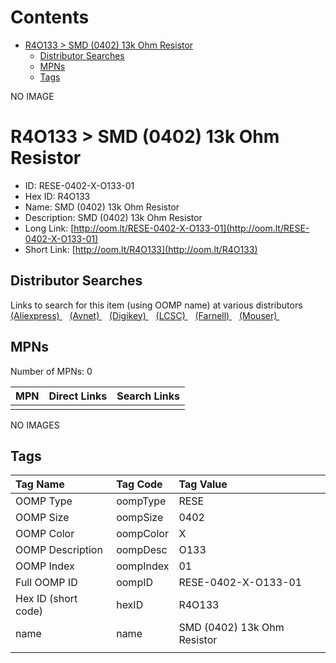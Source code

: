 



Contents
========

* [R4O133 > SMD (0402) 13k Ohm Resistor](#r4o133--smd-0402-13k-ohm-resistor)
	* [Distributor Searches](#distributor-searches)
	* [MPNs](#mpns)
	* [Tags](#tags)
  
NO IMAGE  
# R4O133 > SMD (0402) 13k Ohm Resistor

- ID: RESE-0402-X-O133-01
- Hex ID: R4O133
- Name: SMD (0402) 13k Ohm Resistor
- Description: SMD (0402) 13k Ohm Resistor
- Long Link: [http://oom.lt/RESE-0402-X-O133-01](http://oom.lt/RESE-0402-X-O133-01)
- Short Link: [http://oom.lt/R4O133](http://oom.lt/R4O133)

## Distributor Searches
  
Links to search for this item (using OOMP name) at various distributors  
[(Aliexpress) ](https://www.aliexpress.com/wholesale?SearchText=1117SMD+0402+13k+Ohm+Resistor)&nbsp;&nbsp;&nbsp;[(Avnet) ](https://www.avnet.com/shop/us/search/SMD+0402+13k+Ohm+Resistor)&nbsp;&nbsp;&nbsp;[(Digikey) ](https://www.digikey.co.uk/en/products/result?s=SMD+0402+13k+Ohm+Resistor)&nbsp;&nbsp;&nbsp;[(LCSC) ](https://www.lcsc.com/search?q=SMD+0402+13k+Ohm+Resistor)&nbsp;&nbsp;&nbsp;[(Farnell) ](https://uk.farnell.com/search?st=SMD+0402+13k+Ohm+Resistor)&nbsp;&nbsp;&nbsp;[(Mouser) ](https://www.mouser.com/c/?q=SMD+0402+13k+Ohm+Resistor)&nbsp;&nbsp;&nbsp;
## MPNs
  
Number of MPNs: 0  

|MPN|Direct Links|Search Links|
| :--- | :--- | :--- |
||||
  
NO IMAGES  
## Tags
  

|Tag Name|Tag Code|Tag Value|
| :--- | :--- | :--- |
|OOMP Type|oompType|RESE|
|OOMP Size|oompSize|0402|
|OOMP Color|oompColor|X|
|OOMP Description|oompDesc|O133|
|OOMP Index|oompIndex|01|
|Full OOMP ID|oompID|RESE-0402-X-O133-01|
|Hex ID (short code)|hexID|R4O133|
|name|name|SMD (0402) 13k Ohm Resistor|
||||
